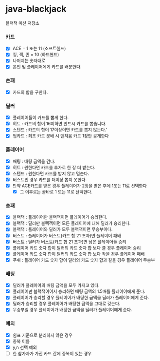 # java-blackjack

블랙잭 미션 저장소


### 카드
- [X] ACE = 1 또는 11 (소프트핸드)
- [X] 킹, 잭, 퀸 = 10 (하드핸드)
- [X] 나머지는 숫자대로
- [x] 본인 및 플레이어에게 카드를 배분한다.

### 손패
- [x] 카드의 합을 구한다.

### 딜러
- [x] 플레이어들이 카드를 뽑게 한다.
- [x] 히트 : 카드의 합이 16이하면 반드시 카드를 뽑습니다.
- [x] 스탠드 : 카드의 합이 17이상이면 카드를 뽑지 않는다.'
- [x] 업카드 : 최초 카드 분배 시 맨처음 카드 1장만 공개한다

### 플레이어
- [x] 배팅 : 배팅 금액을 건다.
- [x] 히트 : 원한다면 카드를 추가로 한 장 더 받는다.
- [x] 스탠드 : 원한다면 카드를 받지 않고 멈춘다.
- [x] 버스트인 경우 카드를 더이상 뽑지 못한다.
- [x] 만약 ACE카드를 받은 경우 플레이어가 2장을 받은 후에 1또는 11로 선택한다
  - [x] 그 이후로는 곧바로 1 또는 11로 선택한다.

### 승패
- [x] 블랙잭 : 플레이어만 블랙잭이면 플레이어가 승리한다.
- [x] 블랙잭 : 딜러만 블랙잭이면 모든 플레이어에 대해 딜러가 승리한다.
- [x] 블랙잭 : 플레이어와 딜러가 모두 블랙잭이면 무승부이다.
- [x] 버스트 : 플레이어가 버스트(카드 합 21 초과)면 플레이어 패배
- [x] 버스트 : 딜러가 버스트(카드 합 21 초과)면 남은 플레이어들 승리
- [x] 플레이어 카드 숫자 합이 딜러의 카드 숫자 합 보다 클 경우 플레이어 승리
- [x] 플레이어 카드 숫자 합이 딜러의 카드 숫자 합 보다 작을 경우 플레이어 패배
- [x] 푸쉬 : 플레이어 카드 숫자 합이 딜러의 카드 숫자 합과 같을 경우 플레이어 무승부

### 배팅
- [x] 딜러가 플레이어의 배팅 금액을 모두 가지고 있다.
- [x] 플레이어만 블랙잭이어서 승리하면 배팅 금액의 1.5배를 플레이어에게 준다.
- [x] 플레이어가 승리할 경우 플레이어가 배팅한 금액을 딜러가 플레이어에게 준다.
- [x] 딜러가 승리할 경우 플레이어가 배팅한 금액을 그대로 갖는다.
- [x] 무승부일 경우 플레이어가 배팅한 금액을 딜러가 플레이어에게 준다.

### 예외
- [x] 쉼표 기준으로 분리하지 않은 경우
- [x] 중복 이름
- [x] y,n 선택 예외
- [ ] 한 참가자가 가진 카드 간에 중복이 있는 경우